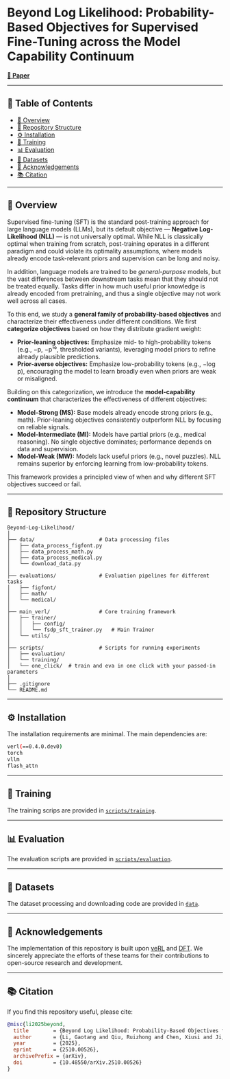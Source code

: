# Beyond Log Likelihood: Probability-Based Objectives for Supervised Fine-Tuning across the Model Capability Continuum


<!-- [**🤗 Huggingfacel**](xx) | [**📖 Paper**](yy)  -->

[**📖 Paper**](https://arxiv.org/abs/2510.00526)

---

## 📑 Table of Contents
- [📖 Overview](#-overview)  
- [📂 Repository Structure](#-repository-structure)  
- [⚙️ Installation](#️-installation)  
- [🚀 Training](#-training)  
- [📊 Evaluation](#-evaluation)  
- [📑 Datasets](#-datasets)  
- [🙏 Acknowledgements](#-acknowledgements)  
- [📚 Citation](#-citation)  

---

## 📖 Overview

Supervised fine-tuning (SFT) is the standard post-training approach for large language models (LLMs), but its default objective — **Negative Log-Likelihood (NLL)** — is not universally optimal. While NLL is classically optimal when training from scratch, post-training operates in a different paradigm and could violate its optimality assumptions, where models already encode task-relevant priors and supervision can be long and noisy.  

In addition, language models are trained to be *general-purpose* models, but the vast differences between downstream tasks mean that they should not be treated equally. Tasks differ in how much useful prior knowledge is already encoded from pretraining, and thus a single objective may not work well across all cases.  

To this end, we study a **general family of probability-based objectives** and characterize their effectiveness under different conditions. We first **categorize objectives** based on how they distribute gradient weight:  
- **Prior-leaning objectives:** Emphasize mid- to high-probability tokens (e.g., −p, −p¹⁰, thresholded variants), leveraging model priors to refine already plausible predictions.  
- **Prior-averse objectives:** Emphasize low-probability tokens (e.g., −log p), encouraging the model to learn broadly even when priors are weak or misaligned.  

Building on this categorization, we introduce the **model-capability continuum** that characterizes the effectiveness of different objectives:  
- **Model-Strong (MS):** Base models already encode strong priors (e.g., math). Prior-leaning objectives consistently outperform NLL by focusing on reliable signals.  
- **Model-Intermediate (MI):** Models have partial priors (e.g., medical reasoning). No single objective dominates; performance depends on data and supervision.  
- **Model-Weak (MW):** Models lack useful priors (e.g., novel puzzles). NLL remains superior by enforcing learning from low-probability tokens.  

This framework provides a principled view of when and why different SFT objectives succeed or fail.

---

## 📂 Repository Structure

```text
Beyond-Log-Likelihood/
│
├── data/                     # Data processing files
│   ├── data_process_figfont.py
│   ├── data_process_math.py
│   ├── data_process_medical.py
│   └── download_data.py
│
├── evaluations/              # Evaluation pipelines for different tasks
│   ├── figfont/
│   ├── math/
│   └── medical/
│
├── main_verl/                # Core training framework
│   ├── trainer/
│   │   ├── config/
│   │   └── fsdp_sft_trainer.py   # Main Trainer
│   └── utils/
│
├── scripts/                  # Scripts for running experiments
│   ├── evaluation/
│   └── training/
│   └── one_click/  # train and eva in one click with your passed-in parameters
│
├── .gitignore
└── README.md
```

---

## ⚙️ Installation 

The installation requirements are minimal. The main dependencies are:

```bash
verl(==0.4.0.dev0)
torch
vllm
flash_attn
```

---

## 🚀 Training

The training scrips are provided in [`scripts/training`](`scripts/training`).  

<!-- Available objectives include. -->
<!-- The key argument to modify is `model.partial_pretrain` and `trainer.objective_trans`. -->

---

## 📊 Evaluation 

The evaluation scripts are provided in [`scripts/evaluation`](`scripts/evaluation`).

<!-- TODO: More explanations -->


---

## 📑 Datasets

The dataset processing and downloading code are provided in [`data`](`data/`).

---

## 🙏 Acknowledgements

The implementation of this repository is built upon [veRL](https://github.com/volcengine/verl) and [DFT](https://github.com/yongliang-wu/DFT). We sincerely appreciate the efforts of these teams for their contributions to open-source research and development.


---

## 📚 Citation

If you find this repository useful, please cite:


```bibtex
@misc{li2025beyond,
  title        = {Beyond Log Likelihood: Probability-Based Objectives for Supervised Fine-Tuning across the Model Capability Continuum},
  author       = {Li, Gaotang and Qiu, Ruizhong and Chen, Xiusi and Ji, Heng and Tong, Hanghang},
  year         = {2025},
  eprint       = {2510.00526},
  archivePrefix = {arXiv},
  doi          = {10.48550/arXiv.2510.00526}
}
```